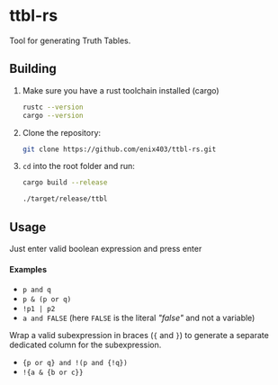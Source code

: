 # ttbl-rs

Tool for generating Truth Tables.

## Building

1. Make sure you have a rust toolchain installed (cargo)
   
   ```sh
   rustc --version
   cargo --version
   ```
2. Clone the repository:

   ```sh
   git clone https://github.com/enix403/ttbl-rs.git
   ```

3. `cd` into the root folder and run:

   ```sh
   cargo build --release
   
   ./target/release/ttbl
   ```
   
## Usage

Just enter valid boolean expression and press enter
#### Examples

- `p and q`
- `p & (p or q)`
- `!p1 | p2`
- `a and FALSE` (here `FALSE` is the literal _"false"_ and not a variable)


Wrap a valid subexpression in braces (`{` and `}`) to generate a separate dedicated column for the subexpression.

- `{p or q} and !(p and {!q})`
- `!{a & {b or c}}`

